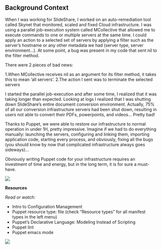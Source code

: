 <!DOCTYPE html>
<html>
<head>

<br>

<h2>Background Context</h2>


</head>

<body>

<p>When I was working for SlideShare, I worked on an auto-remediation tool called Skynet that monitored, scaled and fixed Cloud infrastructure. I was using a parallel job-execution system called MCollective that allowed me to execute commands to one or multiple servers at the same time. I could apply an action to a selected set of servers by applying a filter such as the server’s hostname or any other metadata we had (server type, server environment…). At some point, a bug was present in my code that sent nil to the filter method.

There were 2 pieces of bad news:

1.When MCollective receives nil as an argument for its filter method, it takes this to mean ‘all servers’.
2.The action I sent was to terminate the selected servers

I started the parallel job-execution and after some time, I realized that it was taking longer than expected. Looking at logs I realized that I was shutting down SlideShare’s entire document conversion environment. Actually, 75% of all our conversion infrastructure servers had been shut down, resulting in users not able to convert their PDFs, powerpoints, and videos… Pretty bad!

Thanks to Puppet, we were able to restore our infrastructure to normal operation in under 1H, pretty impressive. Imagine if we had to do everything manually: launching the servers, configuring and linking them, importing application code, starting every process, and obviously, fixing all the bugs (you should know by now that complicated infrastructure always goes sideways)…

Obviously writing Puppet code for your infrastructure requires an investment of time and energy, but in the long term, it is for sure a must-have.</p>

<img src="https://i.imgur.com/E1fqUQW.gif">

<strong>Resources</strong>

<i>Read or watch:</i>

<ul>

<li>Intro to Configuration Management</li>
<li>Puppet resource type: file (check “Resource types” for all manifest types in the left menu)</li >
<li>Puppet’s Declarative Language: Modeling Instead of Scripting</li>
<li>Puppet lint</li>
<li>Puppet emacs mode</li>

</ul>

<img src="https://i.imgur.com/9F1yVNT.gif">

</body>
</html>
